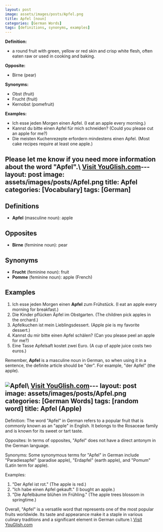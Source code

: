 ```yaml
---
layout: post
image: assets/images/posts/Apfel.png
title: Apfel [noun]
categories: [German Words]
tags: [definitions, synonyms, examples]
---
```


**Definition:**
- a round fruit with green, yellow or red skin and crisp white flesh, often eaten raw or used in cooking and baking.

**Opposite:**
- Birne (pear)

**Synonyms:**
- Obst (fruit)
- Frucht (fruit)
- Kernobst (pomefruit)

**Examples:**
- Ich esse jeden Morgen einen Apfel. (I eat an apple every morning.)
- Kannst du bitte einen Apfel für mich schneiden? (Could you please cut an apple for me?)
- Die meisten Kuchenrezepte erfordern mindestens einen Apfel. (Most cake recipes require at least one apple.)

Please let me know if you need more information about the word "Apfel".\ <a id="yg-widget-0" class="youglish-widget" data-query="Apfel" data-lang="german" data-components="8412" data-auto-start="0" data-bkg-color="theme_light" data-title="How%20to%20pronounce%20Apfel%20in%20German"  rel="nofollow" href="https://youglish.com">Visit YouGlish.com</a><script async src="https://youglish.com/public/emb/widget.js" charset="utf-8"></script>---
layout: post
image: assets/images/posts/Apfel.png
title: Apfel
categories: [Vocabulary]
tags: [German]
---

## Definitions

- **Apfel** (masculine noun): apple

## Opposites

- **Birne** (feminine noun): pear

## Synonyms

- **Frucht** (feminine noun): fruit
- **Pomme** (feminine noun): apple (French)

## Examples

1. Ich esse jeden Morgen einen **Apfel** zum Frühstück. (I eat an apple every morning for breakfast.)
2. Die Kinder pflücken Äpfel im Obstgarten. (The children pick apples in the orchard.)
3. Apfelkuchen ist mein Lieblingsdessert. (Apple pie is my favorite dessert.)
4. Kannst du mir bitte einen Apfel schälen? (Can you please peel an apple for me?)
5. Eine Tasse Apfelsaft kostet zwei Euro. (A cup of apple juice costs two euros.)

Remember, **Apfel** is a masculine noun in German, so when using it in a sentence, the definite article should be "der". For example, "der Apfel" (the apple).

![Apfel](https://example.com/apfel.jpg)\ <a id="yg-widget-0" class="youglish-widget" data-query="Apfel" data-lang="german" data-components="8412" data-auto-start="0" data-bkg-color="theme_light" data-title="How%20to%20pronounce%20Apfel%20in%20German"  rel="nofollow" href="https://youglish.com">Visit YouGlish.com</a><script async src="https://youglish.com/public/emb/widget.js" charset="utf-8"></script>---
layout: post
image: assets/images/posts/Apfel.png
categories: [German Words]
tags: [random word]
title: Apfel (Apple)
---

Definition: The word "Apfel" in German refers to a popular fruit that is commonly known as an "apple" in English. It belongs to the Rosaceae family and is known for its sweet or tart taste.

Opposites: In terms of opposites, "Apfel" does not have a direct antonym in the German language.

Synonyms: Some synonymous terms for "Apfel" in German include "Paradiesapfel" (paradise apple), "Erdapfel" (earth apple), and "Pomum" (Latin term for apple).

Examples:
1. "Der Apfel ist rot." (The apple is red.)
2. "Ich habe einen Apfel gekauft." (I bought an apple.)
3. "Die Apfelbäume blühen im Frühling." (The apple trees blossom in springtime.)

Overall, "Apfel" is a versatile word that represents one of the most popular fruits worldwide. Its taste and appearance make it a staple in various culinary traditions and a significant element in German culture.\ <a id="yg-widget-0" class="youglish-widget" data-query="Apfel" data-lang="german" data-components="8412" data-auto-start="0" data-bkg-color="theme_light" data-title="How%20to%20pronounce%20Apfel%20in%20German"  rel="nofollow" href="https://youglish.com">Visit YouGlish.com</a><script async src="https://youglish.com/public/emb/widget.js" charset="utf-8"></script>